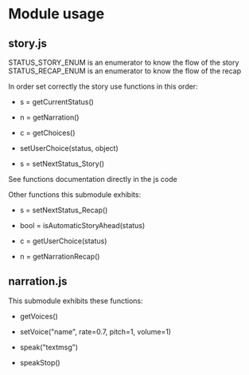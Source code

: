 # Module usage #

## story.js ##
STATUS_STORY_ENUM is an enumerator to know the flow of the story
STATUS_RECAP_ENUM is an enumerator to know the flow of the recap

In order set correctly the story use functions in this order:

* s = getCurrentStatus()

* n = getNarration()

* c = getChoices()

* setUserChoice(status, object)

* s = setNextStatus_Story()

See functions documentation directly in the js code

Other functions this submodule exhibits:

* s = setNextStatus_Recap()

* bool = isAutomaticStoryAhead(status)

* c = getUserChoice(status)

* n = getNarrationRecap()

## narration.js ##
This submodule exhibits these functions: 
* getVoices()

* setVoice("name", rate=0.7, pitch=1, volume=1)

* speak("textmsg")

* speakStop()
